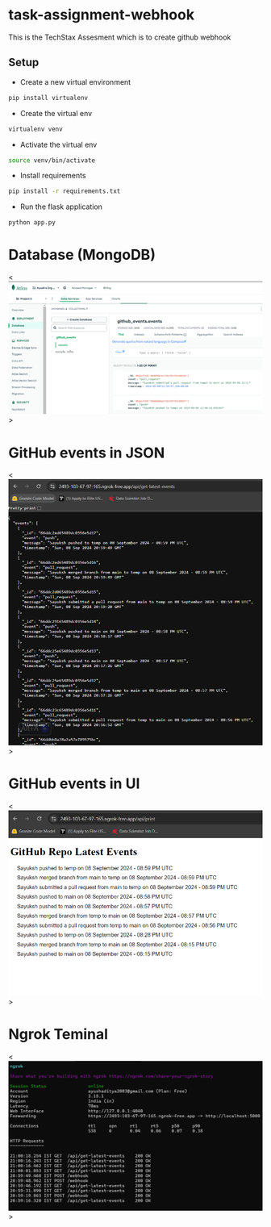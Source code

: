 # task-assignment-webhook
This is the TechStax Assesment which is to create github webhook
## Setup

* Create a new virtual environment

```bash
pip install virtualenv
```

* Create the virtual env

```bash
virtualenv venv
```

* Activate the virtual env

```bash
source venv/bin/activate
```

* Install requirements

```bash
pip install -r requirements.txt
```

* Run the flask application

```bash
python app.py
```

# Database (MongoDB)
<![alt](images/database.png)>

# GitHub events in JSON
<![alt](images/json.png)>

# GitHub events in UI
<![alt](images/UI.png)>

# Ngrok Teminal 
<![alt](images/command.png)>
